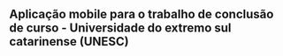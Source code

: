 ## Aplicação mobile para o trabalho de conclusão de curso -  Universidade do extremo sul catarinense (UNESC)
